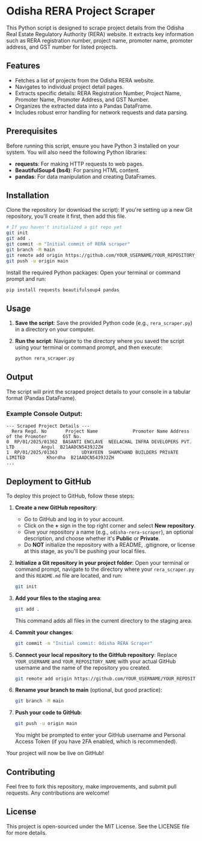 # Odisha RERA Project Scraper

This Python script is designed to scrape project details from the Odisha Real Estate Regulatory Authority (RERA) website. It extracts key information such as RERA registration number, project name, promoter name, promoter address, and GST number for listed projects.

## Features
- Fetches a list of projects from the Odisha RERA website.
- Navigates to individual project detail pages.
- Extracts specific details: RERA Registration Number, Project Name, Promoter Name, Promoter Address, and GST Number.
- Organizes the extracted data into a Pandas DataFrame.
- Includes robust error handling for network requests and data parsing.

## Prerequisites
Before running this script, ensure you have Python 3 installed on your system. You will also need the following Python libraries:

- **requests**: For making HTTP requests to web pages.
- **BeautifulSoup4 (bs4)**: For parsing HTML content.
- **pandas**: For data manipulation and creating DataFrames.

## Installation
Clone the repository (or download the script):
If you're setting up a new Git repository, you'll create it first, then add this file.

```bash
# If you haven't initialized a git repo yet
git init
git add .
git commit -m "Initial commit of RERA scraper"
git branch -M main
git remote add origin https://github.com/YOUR_USERNAME/YOUR_REPOSITORY_NAME.git
git push -u origin main
```

Install the required Python packages:
Open your terminal or command prompt and run:

```bash
pip install requests beautifulsoup4 pandas
```

## Usage
1. **Save the script**:
   Save the provided Python code (e.g., `rera_scraper.py`) in a directory on your computer.

2. **Run the script**:
   Navigate to the directory where you saved the script using your terminal or command prompt, and then execute:

   ```bash
   python rera_scraper.py
   ```

## Output
The script will print the scraped project details to your console in a tabular format (Pandas DataFrame).

### Example Console Output:
```
--- Scraped Project Details ---
  Rera Regd. No       Project Name             Promoter Name Address of the Promoter      GST No.
0  RP/01/2025/01362  BASANTI ENCLAVE  NEELACHAL INFRA DEVELOPERS PVT. LTD          Angul  B21AADCN5439J2ZH
1  RP/01/2025/01363         UDYAYEEN  SHAMCHAND BUILDERS PRIVATE LIMITED        Khordha  B21AADCN5439J2ZH
...
```

## Deployment to GitHub
To deploy this project to GitHub, follow these steps:

1. **Create a new GitHub repository**:
   - Go to GitHub and log in to your account.
   - Click on the **+** sign in the top right corner and select **New repository**.
   - Give your repository a name (e.g., `odisha-rera-scraper`), an optional description, and choose whether it's **Public** or **Private**.
   - Do **NOT** initialize the repository with a README, .gitignore, or license at this stage, as you'll be pushing your local files.

2. **Initialize a Git repository in your project folder**:
   Open your terminal or command prompt, navigate to the directory where your `rera_scraper.py` and this `README.md` file are located, and run:

   ```bash
   git init
   ```

3. **Add your files to the staging area**:

   ```bash
   git add .
   ```

   This command adds all files in the current directory to the staging area.

4. **Commit your changes**:

   ```bash
   git commit -m "Initial commit: Odisha RERA Scraper"
   ```

5. **Connect your local repository to the GitHub repository**:
   Replace `YOUR_USERNAME` and `YOUR_REPOSITORY_NAME` with your actual GitHub username and the name of the repository you created.

   ```bash
   git remote add origin https://github.com/YOUR_USERNAME/YOUR_REPOSITORY_NAME.git
   ```

6. **Rename your branch to main** (optional, but good practice):

   ```bash
   git branch -M main
   ```

7. **Push your code to GitHub**:

   ```bash
   git push -u origin main
   ```

   You might be prompted to enter your GitHub username and Personal Access Token (if you have 2FA enabled, which is recommended).

Your project will now be live on GitHub!

## Contributing
Feel free to fork this repository, make improvements, and submit pull requests. Any contributions are welcome!

## License
This project is open-sourced under the MIT License. See the LICENSE file for more details.
